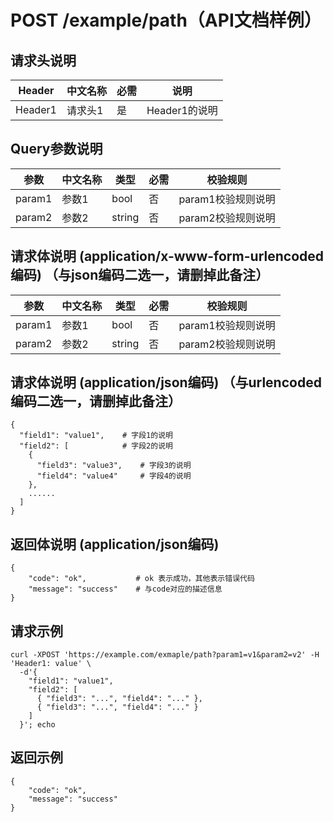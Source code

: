 # POST /example/path（API文档样例）

## 请求头说明
| Header       | 中文名称   | 必需 | 说明
| ------------ | --------   | ---- | -----------------
| Header1      | 请求头1    | 是   | Header1的说明

## Query参数说明
| 参数        | 中文名称     | 类型    | 必需 | 校验规则
| --------    | --------     | ------- | ---- | -------------------
| param1      | 参数1        | bool    | 否   | param1校验规则说明
| param2      | 参数2        | string  | 否   | param2校验规则说明

## 请求体说明 (application/x-www-form-urlencoded编码) （与json编码二选一，请删掉此备注）
| 参数        | 中文名称     | 类型    | 必需 | 校验规则
| --------    | --------     | ------- | ---- | -------------------
| param1      | 参数1        | bool    | 否   | param1校验规则说明
| param2      | 参数2        | string  | 否   | param2校验规则说明

## 请求体说明 (application/json编码) （与urlencoded编码二选一，请删掉此备注）
```
{
  "field1": "value1",    # 字段1的说明
  "field2": [            # 字段2的说明
    { 
      "field3": "value3",    # 字段3的说明
      "field4": "value4"     # 字段4的说明
    },
    ......
  ]
}
```

## 返回体说明 (application/json编码)
```
{
    "code": "ok",           # ok 表示成功，其他表示错误代码
    "message": "success"    # 与code对应的描述信息
}
```


## 请求示例
```
curl -XPOST 'https://example.com/exmaple/path?param1=v1&param2=v2' -H 'Header1: value' \
  -d'{
    "field1": "value1",
    "field2": [
      { "field3": "...", "field4": "..." },
      { "field3": "...", "field4": "..." }
    ]
  }'; echo
```

## 返回示例
```
{
    "code": "ok",
    "message": "success"
}
```
